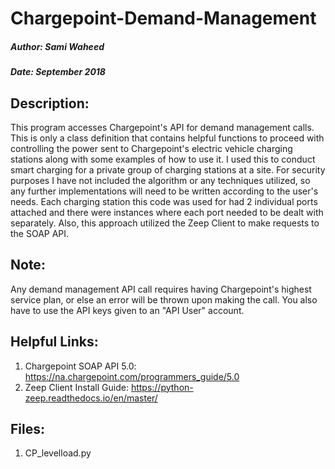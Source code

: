 # Chargepoint-Demand-Management
##### Author: Sami Waheed
##### Date: September 2018

## Description:
This program accesses Chargepoint's API for demand management calls. This is only a class definition that contains helpful functions to proceed with controlling the power sent to Chargepoint's electric vehicle charging stations along with some examples of how to use it. I used this to conduct smart charging for a private group of charging stations at a site. For security purposes I have not included the algorithm or any techniques utilized, so any further  implementations will need to be written according to the user's needs. Each charging station this code was used for had 2 individual ports attached and there were instances where each port needed to be dealt with separately. Also, this approach utilized the Zeep Client to make requests to the SOAP API.

## Note: 
Any demand management API call requires having Chargepoint's highest service plan, or else an error will be thrown upon making the call. You also have to use the API keys given to an "API User" account.

## Helpful Links:
1. Chargepoint SOAP API 5.0: https://na.chargepoint.com/programmers_guide/5.0
2. Zeep Client Install Guide: https://python-zeep.readthedocs.io/en/master/

## Files:
1. CP_levelload.py
